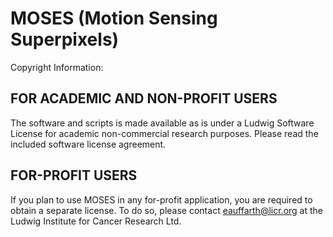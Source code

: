 # MOSES (Motion Sensing Superpixels)



Copyright Information:

FOR ACADEMIC AND NON-PROFIT USERS
---------------------------------
The software and scripts is made available as is under a Ludwig Software License for academic non-commercial research purposes. Please read the included software license agreement.

FOR-PROFIT USERS
----------------
If you plan to use MOSES in any for-profit application, you are required to obtain a separate  license. To do so, please contact eauffarth@licr.org at the Ludwig Institute for  Cancer Research Ltd.
